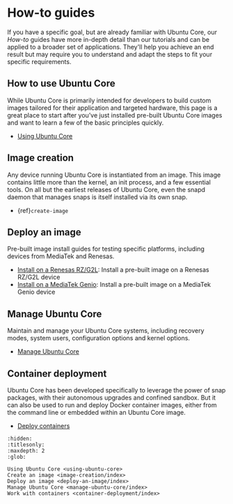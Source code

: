 # How-to guides

If you have a specific goal, but are already familiar with Ubuntu Core, our _How-to_ guides have more in-depth detail than our tutorials and can be applied to a broader set of applications. They'll help you achieve an end result but may require you to understand and adapt the steps to fit your specific requirements.

## How to use Ubuntu Core

While Ubuntu Core is primarily intended for developers to build custom images tailored for their application and targeted hardware, this page is a great place to start after you’ve just installed pre-built Ubuntu Core images and want to learn a few of the basic principles quickly.

- [Using Ubuntu Core](using-ubuntu-core)

## Image creation

Any device running Ubuntu Core is instantiated from an image. This image contains little more than the kernel, an init process, and a few essential tools. On all but the earliest releases of Ubuntu Core, even the snapd daemon that manages snaps is itself installed via its own snap.

- {ref}`create-image`

## Deploy an image

Pre-built image install guides for testing specific platforms, including devices from MediaTek and Renesas.

- [Install on a Renesas RZ/G2L](deploy-an-image/install-on-renesas/): Install a pre-built image on a Renesas RZ/G2L device
- [Install on a MediaTek Genio](deploy-an-image/install-on-mediatek/): Install a pre-built image on a MediaTek Genio device

## Manage Ubuntu Core

Maintain and manage your Ubuntu Core systems, including recovery modes, system users, configuration options and kernel options.

- [Manage Ubuntu Core](manage-ubuntu-core/index)

## Container deployment

Ubuntu Core has been developed specifically to leverage the power of snap packages, with their autonomous upgrades and confined sandbox. But it can also be used to run and deploy Docker container images, either from the command line or embedded within an Ubuntu Core image.

- [Deploy containers](container-deployment/index)



```{toctree}
:hidden:
:titlesonly:
:maxdepth: 2
:glob:

Using Ubuntu Core <using-ubuntu-core>
Create an image <image-creation/index>
Deploy an image <deploy-an-image/index>
Manage Ubuntu Core <manage-ubuntu-core/index>
Work with containers <container-deployment/index>
